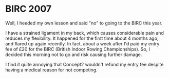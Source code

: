 # BIRC 2007

Well, I heeded my own lesson and said "no" to going to the BIRC this year.

I have a strained ligament in my back, which causes considerable pain and reduces my flexibility. It happened for the first time about 4 months  ago, and flared up again recently. In fact, about a week after I'd paid my entry fee of £20 for the BIRC (British Indoor Rowing Championships). So, I decided this morning not to go and risk causing further damage.

I find it quite annoying that Concept2 wouldn't refund my entry fee despite having a medical reason for not competing.